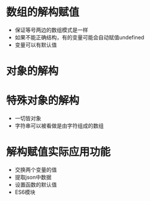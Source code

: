 # 数组的解构赋值
* 保证等号两边的数组模式是一样
* 如果不能正确结构，有的变量可能会自动赋值undefined
* 变量可以有默认值

# 对象的解构

# 特殊对象的解构
* 一切皆对象
* 字符串可以被看做是由字符组成的数组

# 解构赋值实际应用功能
* 交换两个变量的值
* 提取json中数据
* 设置函数的默认值
* ES6模块